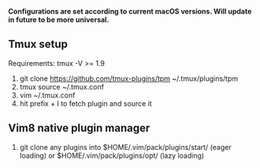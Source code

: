 **Configurations are set according to current macOS versions. Will update in future to be more universal.**

## Tmux setup
Requirements: tmux -V >= 1.9  

1) git clone https://github.com/tmux-plugins/tpm ~/.tmux/plugins/tpm  
2) tmux source ~/.tmux.conf  
3) vim ~/.tmux.conf  
4) hit prefix + I to fetch plugin and source it  

## Vim8 native plugin manager
1) git clone any plugins into $HOME/.vim/pack/plugins/start/ (eager loading) or $HOME/.vim/pack/plugins/opt/ (lazy loading)
